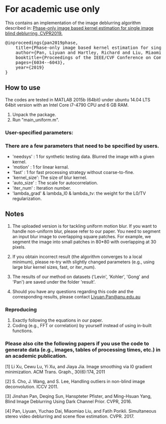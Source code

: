 # For academic use only
This contains an implementation of the image deblurring algorithm described in: [Phase-only image based kernel estimation for single image blind deblurring, CVPR2019.](https://openaccess.thecvf.com/content_CVPR_2019/papers/Pan_Phase-Only_Image_Based_Kernel_Estimation_for_Single_Image_Blind_Deblurring_CVPR_2019_paper.pdf) 

<pre>
@inproceedings{pan2019phase,  
    title={Phase-only image based kernel estimation for single image blind deblurring},         
    author={Pan, Liyuan and Hartley, Richard and Liu, Miaomiao and Dai, Yuchao},    
    booktitle={Proceedings of the IEEE/CVF Conference on Computer Vision and Pattern Recognition},      
    pages={6034--6043},     
    year={2019}     
} 
</pre>

How to use
----------------
The codes are tested in MATLAB 2015b (64bit) under ubuntu 14.04 LTS 64bit version with an Intel Core i7-4790 CPU and 6 GB RAM.

1. Unpack the package.      
2. Run "main_uniform.m".     

### User-specified parameters:

### There are a few parameters that need to be specified by users.

* 'needsys'    :   1 for synthetic testing data. Blurred the image with a given kernel.     
* 'motion'     :   1 for linear kernal.       
* 'fast'       :   1 for fast processing strategy without coarse-to-fine.       
* 'kernel_size':   The size of blur kernel.       
* 'auto_size'  :   The scale for autocorrelation.           
* 'iter_num'   :   Iteration number.          
* 'lambda_grad' & lambda_l0 & lambda_tv: the weight for the L0/TV regularization.         

Notes 
----------------
1. The uploaded version is for tackling uniform motion blur. If you want to handle non-uniform blur, please refer to our paper. You need to segment an input blur image to overlapping square patches. For example, we segment the image into small patches in 80*80 with overlapping at 30 pixels.

2. If you obtain incorrect result (the algorithm converges to a local minimum), please re-try with slightly changed parameters (e.g., using large blur kernel sizes, fast, or iter_num).  

3. The results of our method on datasets ('Levin', 'Kohler', 'Gong' and 'Pan') are saved under the folder 'result'. 

4. Should you have any questions regarding this code and the corresponding results, please contact Liyuan.Pan@anu.edu.au


### Reproducing
1. Exactly following the equations in our paper.
2. Coding (e.g., FFT or correlation) by yourself instead of using in-built functions. 

### Please also cite the following papers if you use the code to generate data (e.g., images, tables of processing times, etc.) in an academic publication. 
  [1] Li Xu, Cewu Lu, Yi Xu, and Jiaya Jia. Image smoothing via l0 gradient minimization. ACM Trans. Graph., 30(6):174, 2011     
  
  [2] S. Cho, J. Wang, and S. Lee, Handling outliers in non-blind image deconvolution. ICCV 2011.           
  
  [3] Jinshan Pan, Deqing Sun, Hanspteter Pfister, and Ming-Hsuan Yang, Blind Image Deblurring Using Dark Channel Prior. CVPR, 2016.      
  
  [4] Pan, Liyuan,  Yuchao Dai, Miaomiao Liu, and Fatih Porikli. Simultaneous stereo video deblurring and scene flow estimation. CVPR. 2017.     
       
